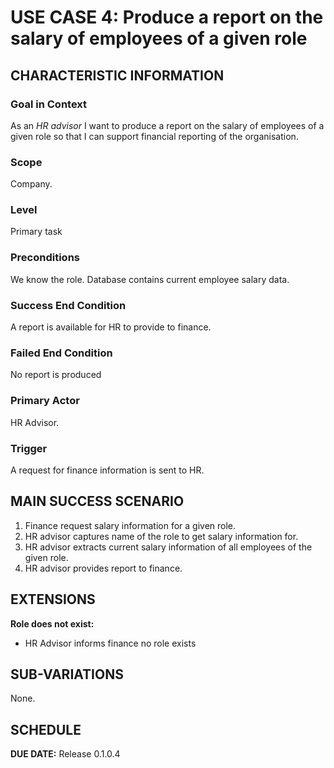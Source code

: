 # USE CASE 4: Produce a report on the salary of employees of a given role
## CHARACTERISTIC INFORMATION
### Goal in Context

As an *HR advisor* I want to produce a report on the salary of employees of a given role so that I can support financial reporting of the organisation.

### Scope

Company.

### Level

Primary task

### Preconditions

We know the role. Database contains current employee salary data.

### Success End Condition

A report is available for HR to provide to finance.

### Failed End Condition

No report is produced

### Primary Actor

HR Advisor.

### Trigger

A request for finance information is sent to HR.

## MAIN SUCCESS SCENARIO

1. Finance request salary information for a given role.
2. HR advisor captures name of the role to get salary information for.
3. HR advisor extracts current salary information of all employees of the given role.
4. HR advisor provides report to finance.

## EXTENSIONS

**Role does not exist:**
- HR Advisor informs finance no role exists

## SUB-VARIATIONS

None.

## SCHEDULE

**DUE DATE:** Release 0.1.0.4
